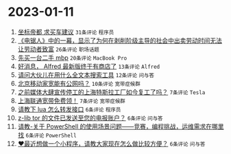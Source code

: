 # 2023-01-11

1. [坐标帝都 求买车建议](https://www.v2ex.com/t/908066) `31条评论` `程序员`
1. [《电锯人》中的一幕，显示了为何在剥削阶级主导的社会中出卖劳动时间无法让劳动者致富](https://www.v2ex.com/t/908055) `26条评论` `职场话题`
1. [先买一台二手 mbp](https://www.v2ex.com/t/908074) `20条评论` `MacBook Pro`
1. [好消息， Alfred 最新版终于有商店了](https://www.v2ex.com/t/908071) `13条评论` `Alfred`
1. [请问大伙儿在用什么全文本搜索工具](https://www.v2ex.com/t/908064) `12条评论` `问与答`
1. [北京移动家宽能有公网吗？](https://www.v2ex.com/t/908057) `10条评论` `宽带症候群`
1. [之前媒体大肆宣传停工的上海特斯拉工厂如今复工了吗？](https://www.v2ex.com/t/908070) `7条评论` `Tesla`
1. [上海联通宽带免费领！](https://www.v2ex.com/t/908062) `7条评论` `宽带症候群`
1. [请教下 lua 怎么转发接口](https://www.v2ex.com/t/908072) `6条评论` `程序员`
1. [z-lib tor 的文件已发送至您的电报账户？](https://www.v2ex.com/t/908063) `6条评论` `问与答`
1. [请教-关于 PowerShell 的使用场景问题——竞赛，编程挑战，运维需求在哪里找](https://www.v2ex.com/t/908061) `6条评论` `PowerShell`
1. [❤️最近想做一个小程序，请教大家现在怎么做比较方便？](https://www.v2ex.com/t/908060) `6条评论` `问与答`
